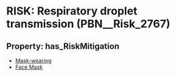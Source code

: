 # RISK: __Respiratory droplet transmission__ (PBN__Risk_2767)

## Property: has_RiskMitigation

* [Mask-wearing](PBN__Mitigation_247)
* [Face Mask](PBN__Mitigation_1969)

